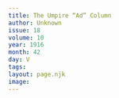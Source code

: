 ```yaml
---
title: The Umpire “Ad” Column
author: Unknown
issue: 18
volume: 10
year: 1916
month: 42
day: V
tags:
layout: page.njk
image:
---
```


